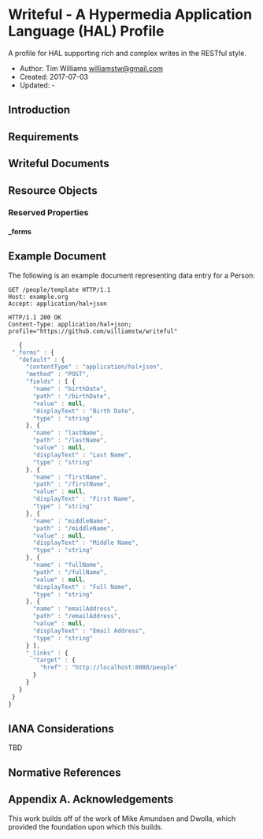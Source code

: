 # Writeful - A Hypermedia Application Language (HAL) Profile

A profile for HAL supporting rich and complex writes in the RESTful style.

* Author: Tim Williams <williamstw@gmail.com>
* Created: 2017-07-03
* Updated: -

## Introduction

## Requirements

## Writeful Documents

## Resource Objects

### Reserved Properties

#### _forms

## Example Document
The following is an example document representing data entry for a Person:

    GET /people/template HTTP/1.1
    Host: example.org
    Accept: application/hal+json

    HTTP/1.1 200 OK
    Content-Type: application/hal+json; profile="https://github.com/williamstw/writeful"
 ```javascript   
    {
  "_forms" : {
    "default" : {
      "contentType" : "application/hal+json",
      "method" : "POST",
      "fields" : [ {
        "name" : "birthDate",
        "path" : "/birthDate",
        "value" : null,
        "displayText" : "Birth Date",
        "type" : "string"
      }, {
        "name" : "lastName",
        "path" : "/lastName",
        "value" : null,
        "displayText" : "Last Name",
        "type" : "string"
      }, {
        "name" : "firstName",
        "path" : "/firstName",
        "value" : null,
        "displayText" : "First Name",
        "type" : "string"
      }, {
        "name" : "middleName",
        "path" : "/middleName",
        "value" : null,
        "displayText" : "Middle Name",
        "type" : "string"
      }, {
        "name" : "fullName",
        "path" : "/fullName",
        "value" : null,
        "displayText" : "Full Name",
        "type" : "string"
      }, {
        "name" : "emailAddress",
        "path" : "/emailAddress",
        "value" : null,
        "displayText" : "Email Address",
        "type" : "string"
      } ],
      "_links" : {
        "target" : {
          "href" : "http://localhost:8080/people"
        }
      }
    }
  }
}
```
## IANA Considerations
TBD

## Normative References

## Appendix A. Acknowledgements
This work builds off of the work of Mike Amundsen and Dwolla, which provided the foundation upon which this builds.
